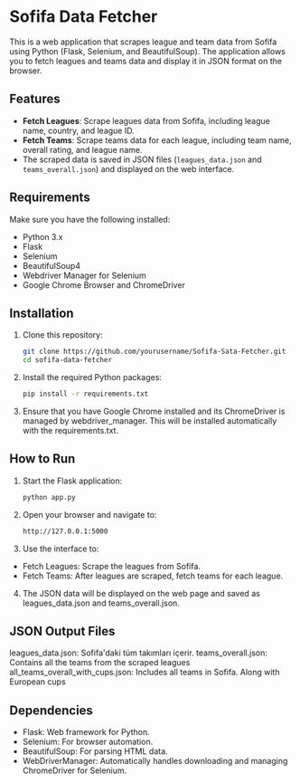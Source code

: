 # Sofifa Data Fetcher

This is a web application that scrapes league and team data from Sofifa using Python (Flask, Selenium, and BeautifulSoup). The application allows you to fetch leagues and teams data and display it in JSON format on the browser.

## Features
- **Fetch Leagues**: Scrape leagues data from Sofifa, including league name, country, and league ID.
- **Fetch Teams**: Scrape teams data for each league, including team name, overall rating, and league name.
- The scraped data is saved in JSON files (`leagues_data.json` and `teams_overall.json`) and displayed on the web interface.

## Requirements
Make sure you have the following installed:
- Python 3.x
- Flask
- Selenium
- BeautifulSoup4
- Webdriver Manager for Selenium
- Google Chrome Browser and ChromeDriver

## Installation

1. Clone this repository:
   ```bash
   git clone https://github.com/yourusername/Sofifa-Sata-Fetcher.git
   cd sofifa-data-fetcher
2. Install the required Python packages:
   ```bash
   pip install -r requirements.txt
3. Ensure that you have Google Chrome installed and its ChromeDriver is managed by webdriver_manager. This will be installed automatically with the requirements.txt.

## How to Run

1. Start the Flask application:
   ```bash
   python app.py
2. Open your browser and navigate to:
   ```bash
   http://127.0.0.1:5000
3. Use the interface to:

 - Fetch Leagues: Scrape the leagues from Sofifa.
 - Fetch Teams: After leagues are scraped, fetch teams for each league.
4. The JSON data will be displayed on the web page and saved as leagues_data.json and teams_overall.json.

## JSON Output Files
leagues_data.json: Sofifa'daki tüm takımları içerir.
teams_overall.json: Contains all the teams from the scraped leagues
all_teams_overall_with_cups.json: Includes all teams in Sofifa. Along with European cups

## Dependencies
 - Flask: Web framework for Python.
 - Selenium: For browser automation.
 - BeautifulSoup: For parsing HTML data.
 - WebDriverManager: Automatically handles downloading and managing ChromeDriver for Selenium.
